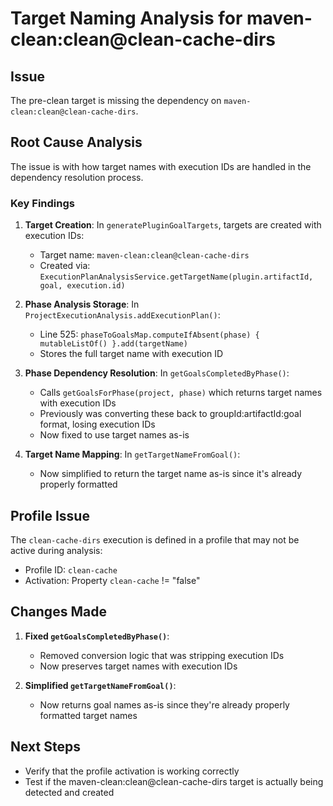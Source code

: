 # Target Naming Analysis for maven-clean:clean@clean-cache-dirs

## Issue
The pre-clean target is missing the dependency on `maven-clean:clean@clean-cache-dirs`.

## Root Cause Analysis

The issue is with how target names with execution IDs are handled in the dependency resolution process.

### Key Findings

1. **Target Creation**: In `generatePluginGoalTargets`, targets are created with execution IDs:
   - Target name: `maven-clean:clean@clean-cache-dirs`
   - Created via: `ExecutionPlanAnalysisService.getTargetName(plugin.artifactId, goal, execution.id)`

2. **Phase Analysis Storage**: In `ProjectExecutionAnalysis.addExecutionPlan()`:
   - Line 525: `phaseToGoalsMap.computeIfAbsent(phase) { mutableListOf() }.add(targetName)`
   - Stores the full target name with execution ID

3. **Phase Dependency Resolution**: In `getGoalsCompletedByPhase()`:
   - Calls `getGoalsForPhase(project, phase)` which returns target names with execution IDs
   - Previously was converting these back to groupId:artifactId:goal format, losing execution IDs
   - Now fixed to use target names as-is

4. **Target Name Mapping**: In `getTargetNameFromGoal()`:
   - Now simplified to return the target name as-is since it's already properly formatted

## Profile Issue
The `clean-cache-dirs` execution is defined in a profile that may not be active during analysis:
- Profile ID: `clean-cache`
- Activation: Property `clean-cache` != "false"

## Changes Made

1. **Fixed `getGoalsCompletedByPhase()`**: 
   - Removed conversion logic that was stripping execution IDs
   - Now preserves target names with execution IDs

2. **Simplified `getTargetNameFromGoal()`**:
   - Now returns goal names as-is since they're already properly formatted target names

## Next Steps
- Verify that the profile activation is working correctly
- Test if the maven-clean:clean@clean-cache-dirs target is actually being detected and created
